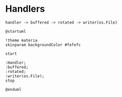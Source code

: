 # Handlers

```text
handler -> buffered -> rotated -> writer(os.File)
```

```plantuml
@startuml

!theme materia
skinparam backgroundColor #fefefc

start

:Handler;
:buffered;
:rotated;
:writer(os.File);
stop

@enduml
```
